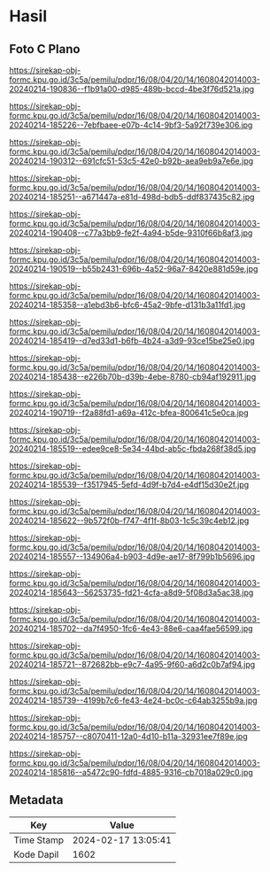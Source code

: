 # Hasil

## Foto C Plano

https://sirekap-obj-formc.kpu.go.id/3c5a/pemilu/pdpr/16/08/04/20/14/1608042014003-20240214-190836--f1b91a00-d985-489b-bccd-4be3f76d521a.jpg

https://sirekap-obj-formc.kpu.go.id/3c5a/pemilu/pdpr/16/08/04/20/14/1608042014003-20240214-185226--7ebfbaee-e07b-4c14-9bf3-5a92f739e306.jpg

https://sirekap-obj-formc.kpu.go.id/3c5a/pemilu/pdpr/16/08/04/20/14/1608042014003-20240214-190312--691cfc51-53c5-42e0-b92b-aea9eb9a7e6e.jpg

https://sirekap-obj-formc.kpu.go.id/3c5a/pemilu/pdpr/16/08/04/20/14/1608042014003-20240214-185251--a671447a-e81d-498d-bdb5-ddf837435c82.jpg

https://sirekap-obj-formc.kpu.go.id/3c5a/pemilu/pdpr/16/08/04/20/14/1608042014003-20240214-190408--c77a3bb9-fe2f-4a94-b5de-9310f66b8af3.jpg

https://sirekap-obj-formc.kpu.go.id/3c5a/pemilu/pdpr/16/08/04/20/14/1608042014003-20240214-190519--b55b2431-696b-4a52-96a7-8420e881d59e.jpg

https://sirekap-obj-formc.kpu.go.id/3c5a/pemilu/pdpr/16/08/04/20/14/1608042014003-20240214-185358--a1ebd3b6-bfc6-45a2-9bfe-d131b3a11fd1.jpg

https://sirekap-obj-formc.kpu.go.id/3c5a/pemilu/pdpr/16/08/04/20/14/1608042014003-20240214-185419--d7ed33d1-b6fb-4b24-a3d9-93ce15be25e0.jpg

https://sirekap-obj-formc.kpu.go.id/3c5a/pemilu/pdpr/16/08/04/20/14/1608042014003-20240214-185438--e226b70b-d39b-4ebe-8780-cb94af192911.jpg

https://sirekap-obj-formc.kpu.go.id/3c5a/pemilu/pdpr/16/08/04/20/14/1608042014003-20240214-190719--f2a88fd1-a69a-412c-bfea-800641c5e0ca.jpg

https://sirekap-obj-formc.kpu.go.id/3c5a/pemilu/pdpr/16/08/04/20/14/1608042014003-20240214-185519--edee9ce8-5e34-44bd-ab5c-fbda268f38d5.jpg

https://sirekap-obj-formc.kpu.go.id/3c5a/pemilu/pdpr/16/08/04/20/14/1608042014003-20240214-185539--f3517945-5efd-4d9f-b7d4-e4df15d30e2f.jpg

https://sirekap-obj-formc.kpu.go.id/3c5a/pemilu/pdpr/16/08/04/20/14/1608042014003-20240214-185622--9b572f0b-f747-4f1f-8b03-1c5c39c4eb12.jpg

https://sirekap-obj-formc.kpu.go.id/3c5a/pemilu/pdpr/16/08/04/20/14/1608042014003-20240214-185557--134906a4-b903-4d9e-ae17-8f799b1b5696.jpg

https://sirekap-obj-formc.kpu.go.id/3c5a/pemilu/pdpr/16/08/04/20/14/1608042014003-20240214-185643--56253735-fd21-4cfa-a8d9-5f08d3a5ac38.jpg

https://sirekap-obj-formc.kpu.go.id/3c5a/pemilu/pdpr/16/08/04/20/14/1608042014003-20240214-185702--da7f4950-1fc6-4e43-88e6-caa4fae56599.jpg

https://sirekap-obj-formc.kpu.go.id/3c5a/pemilu/pdpr/16/08/04/20/14/1608042014003-20240214-185721--872682bb-e9c7-4a95-9f60-a6d2c0b7af94.jpg

https://sirekap-obj-formc.kpu.go.id/3c5a/pemilu/pdpr/16/08/04/20/14/1608042014003-20240214-185739--4199b7c6-fe43-4e24-bc0c-c64ab3255b9a.jpg

https://sirekap-obj-formc.kpu.go.id/3c5a/pemilu/pdpr/16/08/04/20/14/1608042014003-20240214-185757--c8070411-12a0-4d10-b11a-32931ee7f89e.jpg

https://sirekap-obj-formc.kpu.go.id/3c5a/pemilu/pdpr/16/08/04/20/14/1608042014003-20240214-185816--a5472c90-fdfd-4885-9316-cb7018a029c0.jpg


## Metadata

| Key        | Value               |
| ---------- | ------------------- |
| Time Stamp | 2024-02-17 13:05:41 |
| Kode Dapil | 1602                |



